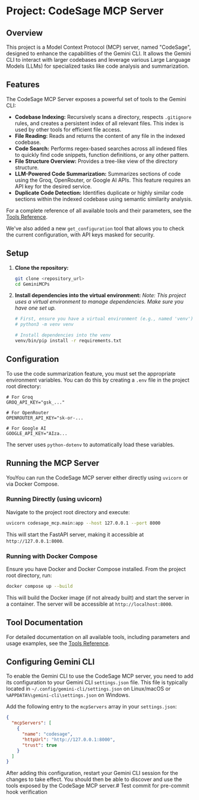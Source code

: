 # Project: CodeSage MCP Server

## Overview
This project is a Model Context Protocol (MCP) server, named "CodeSage", designed to enhance the capabilities of the Gemini CLI. It allows the Gemini CLI to interact with larger codebases and leverage various Large Language Models (LLMs) for specialized tasks like code analysis and summarization.

## Features

The CodeSage MCP Server exposes a powerful set of tools to the Gemini CLI:

*   **Codebase Indexing:** Recursively scans a directory, respects `.gitignore` rules, and creates a persistent index of all relevant files. This index is used by other tools for efficient file access.
*   **File Reading:** Reads and returns the content of any file in the indexed codebase.
*   **Code Search:** Performs regex-based searches across all indexed files to quickly find code snippets, function definitions, or any other pattern.
*   **File Structure Overview:** Provides a tree-like view of the directory structure.
*   **LLM-Powered Code Summarization:** Summarizes sections of code using the Groq, OpenRouter, or Google AI APIs. This feature requires an API key for the desired service.
*   **Duplicate Code Detection:** Identifies duplicate or highly similar code sections within the indexed codebase using semantic similarity analysis.

For a complete reference of all available tools and their parameters, see the [Tools Reference](docs/tools_reference.md).

We've also added a new `get_configuration` tool that allows you to check the current configuration, with API keys masked for security.

## Setup

1.  **Clone the repository:**
    ```bash
    git clone <repository_url>
    cd GeminiMCPs
    ```

2.  **Install dependencies into the virtual environment:**
    *Note: This project uses a virtual environment to manage dependencies. Make sure you have one set up.*
    ```bash
    # First, ensure you have a virtual environment (e.g., named 'venv')
    # python3 -m venv venv

    # Install dependencies into the venv
    venv/bin/pip install -r requirements.txt
    ```

## Configuration

To use the code summarization feature, you must set the appropriate environment variables. You can do this by creating a `.env` file in the project root directory:

```
# For Groq
GROQ_API_KEY="gsk_..."

# For OpenRouter
OPENROUTER_API_KEY="sk-or-...

# For Google AI
GOOGLE_API_KEY="AIza...
```

The server uses `python-dotenv` to automatically load these variables.

## Running the MCP Server

YouYou can run the CodeSage MCP server either directly using `uvicorn` or via Docker Compose.

### Running Directly (using uvicorn)

Navigate to the project root directory and execute:

```bash
uvicorn codesage_mcp.main:app --host 127.0.0.1 --port 8000
```

This will start the FastAPI server, making it accessible at `http://127.0.0.1:8000`.

### Running with Docker Compose

Ensure you have Docker and Docker Compose installed. From the project root directory, run:

```bash
docker compose up --build
```

This will build the Docker image (if not already built) and start the server in a container. The server will be accessible at `http://localhost:8000`.

## Tool Documentation

For detailed documentation on all available tools, including parameters and usage examples, see the [Tools Reference](docs/tools_reference.md).

## Configuring Gemini CLI

To enable the Gemini CLI to use the CodeSage MCP server, you need to add its configuration to your Gemini CLI `settings.json` file. This file is typically located in `~/.config/gemini-cli/settings.json` on Linux/macOS or `%APPDATA%\gemini-cli\settings.json` on Windows.

Add the following entry to the `mcpServers` array in your `settings.json`:

```json
{
  "mcpServers": [
    {
      "name": "codesage",
      "httpUrl": "http://127.0.0.1:8000",
      "trust": true
    }
  ]
}
```

After adding this configuration, restart your Gemini CLI session for the changes to take effect. You should then be able to discover and use the tools exposed by the CodeSage MCP server.# Test commit for pre-commit hook verification
